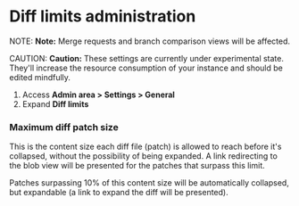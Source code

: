 # Diff limits administration

NOTE: **Note:**
Merge requests and branch comparison views will be affected.

CAUTION: **Caution:**
These settings are currently under experimental state. They'll
increase the resource consumption of your instance and should
be edited mindfully.

1. Access **Admin area > Settings > General**
1. Expand **Diff limits**

### Maximum diff patch size

This is the content size each diff file (patch) is allowed to reach before
it's collapsed, without the possibility of being expanded. A link redirecting
to the blob view will be presented for the patches that surpass this limit.

Patches surpassing 10% of this content size will be automatically collapsed,
but expandable (a link to expand the diff will be presented).
